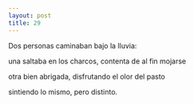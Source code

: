 ```yaml
---
layout: post
title: 29
---
```


Dos personas caminaban bajo la lluvia:

una saltaba en los charcos, contenta de al fin mojarse

otra bien abrigada, disfrutando el olor del pasto

sintiendo lo mismo, pero distinto.
